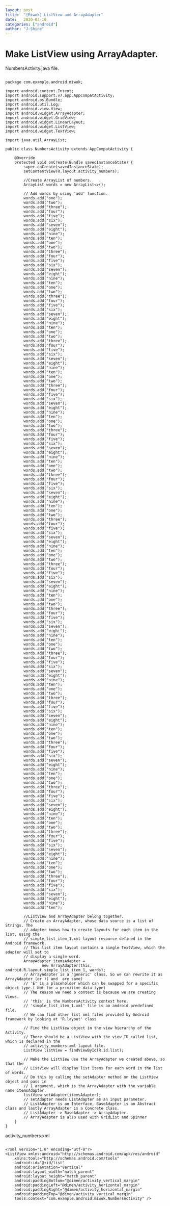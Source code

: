 ```yaml
---
layout: post
title:  "[Miwok] ListView and ArrayAdapter"
date:   2020-03-10
categories: ["android"]
author: "J-Shine"
---
```


# Make ListView using ArrayAdapter.

NumbersActivity.java file.
<pre><code>
package com.example.android.miwok;

import android.content.Intent;
import android.support.v7.app.AppCompatActivity;
import android.os.Bundle;
import android.util.Log;
import android.view.View;
import android.widget.ArrayAdapter;
import android.widget.GridView;
import android.widget.LinearLayout;
import android.widget.ListView;
import android.widget.TextView;

import java.util.ArrayList;

public class NumbersActivity extends AppCompatActivity {

    @Override
    protected void onCreate(Bundle savedInstanceState) {
        super.onCreate(savedInstanceState);
        setContentView(R.layout.activity_numbers);

        //Create ArrayList of numbers.
        ArrayList<String> words = new ArrayList<>();

        // Add words by using 'add' function.
        words.add("one");
        words.add("two");
        words.add("three");
        words.add("four");
        words.add("five");
        words.add("six");
        words.add("seven");
        words.add("eight");
        words.add("nine");
        words.add("ten");
        words.add("one");
        words.add("two");
        words.add("three");
        words.add("four");
        words.add("five");
        words.add("six");
        words.add("seven");
        words.add("eight");
        words.add("nine");
        words.add("ten");
        words.add("one");
        words.add("two");
        words.add("three");
        words.add("four");
        words.add("five");
        words.add("six");
        words.add("seven");
        words.add("eight");
        words.add("nine");
        words.add("ten");
        words.add("one");
        words.add("two");
        words.add("three");
        words.add("four");
        words.add("five");
        words.add("six");
        words.add("seven");
        words.add("eight");
        words.add("nine");
        words.add("ten");
        words.add("one");
        words.add("two");
        words.add("three");
        words.add("four");
        words.add("five");
        words.add("six");
        words.add("seven");
        words.add("eight");
        words.add("nine");
        words.add("ten");
        words.add("one");
        words.add("two");
        words.add("three");
        words.add("four");
        words.add("five");
        words.add("six");
        words.add("seven");
        words.add("eight");
        words.add("nine");
        words.add("ten");
        words.add("one");
        words.add("two");
        words.add("three");
        words.add("four");
        words.add("five");
        words.add("six");
        words.add("seven");
        words.add("eight");
        words.add("nine");
        words.add("ten");
        words.add("one");
        words.add("two");
        words.add("three");
        words.add("four");
        words.add("five");
        words.add("six");
        words.add("seven");
        words.add("eight");
        words.add("nine");
        words.add("ten");
        words.add("one");
        words.add("two");
        words.add("three");
        words.add("four");
        words.add("five");
        words.add("six");
        words.add("seven");
        words.add("eight");
        words.add("nine");
        words.add("ten");
        words.add("one");
        words.add("two");
        words.add("three");
        words.add("four");
        words.add("five");
        words.add("six");
        words.add("seven");
        words.add("eight");
        words.add("nine");
        words.add("ten");
        words.add("one");
        words.add("two");
        words.add("three");
        words.add("four");
        words.add("five");
        words.add("six");
        words.add("seven");
        words.add("eight");
        words.add("nine");
        words.add("ten");
        words.add("one");
        words.add("two");
        words.add("three");
        words.add("four");
        words.add("five");
        words.add("six");
        words.add("seven");
        words.add("eight");
        words.add("nine");
        words.add("ten");
        words.add("one");
        words.add("two");
        words.add("three");
        words.add("four");
        words.add("five");
        words.add("six");
        words.add("seven");
        words.add("eight");
        words.add("nine");
        words.add("ten");
        words.add("one");
        words.add("two");
        words.add("three");
        words.add("four");
        words.add("five");
        words.add("six");
        words.add("seven");
        words.add("eight");
        words.add("nine");
        words.add("ten");
        words.add("one");
        words.add("two");
        words.add("three");
        words.add("four");
        words.add("five");
        words.add("six");
        words.add("seven");
        words.add("eight");
        words.add("nine");
        words.add("ten");
        words.add("one");
        words.add("two");
        words.add("three");
        words.add("four");
        words.add("five");
        words.add("six");
        words.add("seven");
        words.add("eight");
        words.add("nine");
        words.add("ten");

        //ListView and ArrayAdapter belong together.
        // Create an ArrayAdapter, whose data source is a list of Strings. The
        // adapter knows how to create layouts for each item in the list, using the
        // simple_list_item_1.xml layout resource defined in the Android framework.
        // This list item layout contains a single TextView, which the adapter will set to
        // display a single word.
        ArrayAdapter<String> itemsAdapter =
                new ArrayAdapter<String>(this, android.R.layout.simple_list_item_1, words);
        // ArrayAdapter is a 'generic' class. So we can rewrite it as ArrayAdapter<E> (or <T>)(<E> and <T> are same)
        // 'E' is a placeholder which can be swapped for a specific object type.( Not for a primitive data type)
        // The reason we need a context is because we are creating Views.
        // 'this' is the NumbersActivity context here.
        // 'simple_list_item_1.xml' file is an android predefined file.
        // We can find other list xml files provided by Android framework by looking at 'R.layout' class

        // Find the ListView object in the view hierarchy of the Activity.
        // There should be a ListView with the view ID called list, which is declared in the
        // activity_numbers.xml layout file.
        ListView listView = findViewById(R.id.list);

        // Make the ListView use the ArrayAdapter we created above, so that the
        // ListView will display list items for each word in the list of words.
        // Do this by calling the setAdapter method on the ListView object and pass in
        // 1 argument, which is the ArrayAdapter with the variable name itemsAdapter.
        listView.setAdapter(itemsAdapter);
        // setAdapter needs ListAdapter as an input parameter.
        // ListAdapter is an Interface, BaseAdapter is an Abstract class and lastly ArrayAdapter is a Concrete class.
        // ListAdapter -> BaseAdapter -> ArrayAdapter.
        // ArrayAdapter is also used with GridList and Spinner
    }
}
</code></pre>

activity_numbers.xml

```

<?xml version="1.0" encoding="utf-8"?>
<ListView xmlns:android="http://schemas.android.com/apk/res/android"
    xmlns:tools="http://schemas.android.com/tools"
    android:id="@+id/list"
    android:orientation="vertical"
    android:layout_width="match_parent"
    android:layout_height="match_parent"
    android:paddingBottom="@dimen/activity_vertical_margin"
    android:paddingLeft="@dimen/activity_horizontal_margin"
    android:paddingRight="@dimen/activity_horizontal_margin"
    android:paddingTop="@dimen/activity_vertical_margin"
    tools:context="com.example.android.miwok.NumbersActivity" />
    
```
